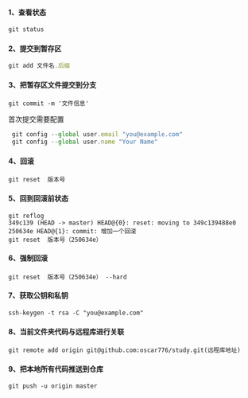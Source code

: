 #### 1、查看状态

```javascript
git status
```

#### 2、提交到暂存区

```javascript
git add 文件名.后缀
```

#### 3、把暂存区文件提交到分支

```
git commit -m '文件信息'
```

首次提交需要配置

```javascript
 git config --global user.email "you@example.com" 
 git config --global user.name "Your Name"  
```

#### 4、回滚

```
git reset  版本号
```

#### 5、回到回滚前状态

```
git reflog    
349c139 (HEAD -> master) HEAD@{0}: reset: moving to 349c139488e0
250634e HEAD@{1}: commit: 增加一个回滚
git reset  版本号（250634e） 
```

#### 6、强制回滚

```
git reset  版本号（250634e） --hard
```

#### 7、获取公钥和私钥

```
ssh-keygen -t rsa -C "you@example.com" 
```

#### 8、当前文件夹代码与远程库进行关联

```
git remote add origin git@github.com:oscar776/study.git(远程库地址)
```

#### 9、把本地所有代码推送到仓库

```
git push -u origin master 
```

